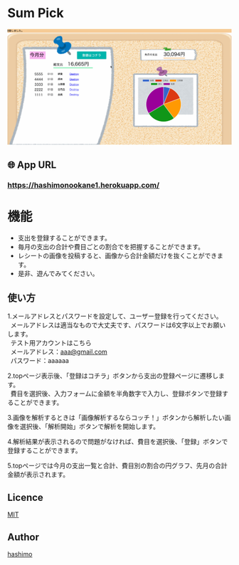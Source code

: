 # Sum Pick
![DEMO](https://github.com/hashimo1013/okane/blob/media/app/assets/gif/demo.gif)

## 🌐 App URL
### **https://hashimonookane1.herokuapp.com/**
  
# 機能

+ 支出を登録することができます。  
+ 毎月の支出の合計や費目ごとの割合でを把握することができます。  
+ レシートの画像を投稿すると、画像から合計金額だけを抜くことができます。  
+ 是非、遊んでみてください。  

## 使い方
1.メールアドレスとパスワードを設定して、ユーザー登録を行ってください。  
&ensp;メールアドレスは適当なもので大丈夫です、パスワードは6文字以上でお願いします。  
&ensp;テスト用アカウントはこちら  
&ensp;メールアドレス：aaa@gmail.com  
&ensp;パスワード：aaaaaa  
  
2.topページ表示後、「登録はコチラ」ボタンから支出の登録ページに遷移します。  
&ensp;費目を選択後、入力フォームに金額を半角数字で入力し、登録ボタンで登録することができます。  

3.画像を解析するときは「画像解析するならコッチ！」ボタンから解析したい画像を選択後、「解析開始」ボタンで解析を開始します。  
  
4.解析結果が表示されるので問題がなければ、費目を選択後、「登録」ボタンで登録することができます。  
  
5.topページでは今月の支出一覧と合計、費目別の割合の円グラフ、先月の合計金額が表示されます。  

## Licence

[MIT](https://github.com/hashimo1013/okane/blob/master/LICENSE)

## Author

[hashimo](https://github.com/hashimo1013)







<!-- This README would normally document whatever steps are necessary to get the
application up and running.

Things you may want to cover:

* Ruby version

* System dependencies

* Configuration

* Database creation

* Database initialization

* How to run the test suite

* Services (job queues, cache servers, search engines, etc.)

* Deployment instructions

* ... -->
